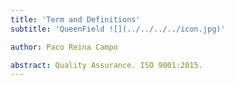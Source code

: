 ```yaml
---
title: 'Term and Definitions'
subtitle: 'QueenField ![](../../../../icon.jpg)'

author: Paco Reina Campo

abstract: Quality Assurance. ISO 9001:2015.
---
```

